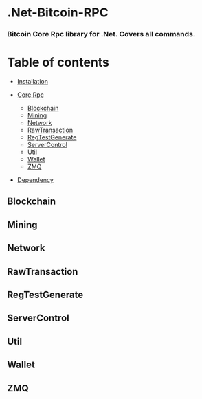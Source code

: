 # .Net-Bitcoin-RPC

### Bitcoin Core Rpc library for .Net. Covers all commands. 


Table of contents
=================

<!--ts-->
   * [Installation](#installation)
   * [Core Rpc](#usage)
      * [Blockchain](#stdin)
      * [Mining](#local-files)
      * [Network](#remote-files)
      * [RawTransaction](#multiple-files)
      * [RegTestGenerate](#combo)
      * [ServerControl](#auto-insert-and-update-toc)
      * [Util](#github-token)
      * [Wallet](#github-token)
      * [ZMQ](#github-token)
  
   * [Dependency](#dependency)
<!--te-->


Blockchain
-----



Mining
-----



Network
-----



RawTransaction
-----



RegTestGenerate
-----



ServerControl
-----



Util
-----



Wallet
-----



ZMQ
-----

